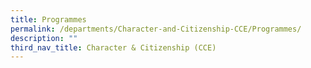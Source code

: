 ```yaml
---
title: Programmes
permalink: /departments/Character-and-Citizenship-CCE/Programmes/
description: ""
third_nav_title: Character & Citizenship (CCE)
---
```

